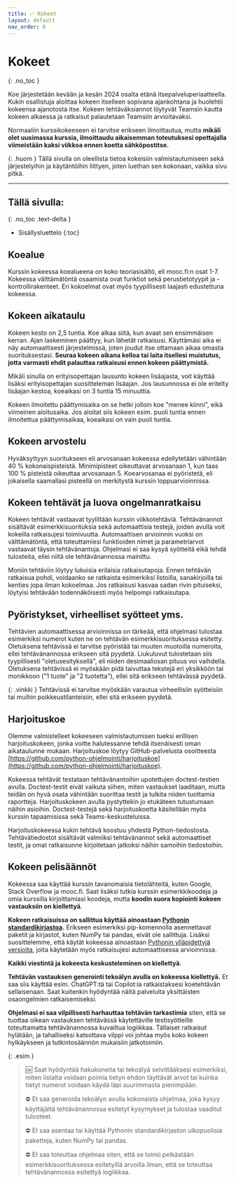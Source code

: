 ```yaml
---
title: ✅ Kokeet
layout: default
nav_order: 8
---
```


# Kokeet
{: .no_toc }

Koe järjestetään kevään ja kesän 2024 osalta etänä itsepalveluperiaatteella. Kukin osallistuja aloittaa kokeen itselleen sopivana ajankohtana ja huolehtii kokeensa ajanotosta itse. Kokeen tehtäväksiannot löytyvät Teamsin kautta kokeen alkaessa ja ratkaisut palautetaan Teamsiin arvioitavaksi.

Normaaliin kurssikokeeseen ei tarvitse erikseen ilmoittautua, mutta **mikäli olet uusimassa kurssia, ilmoittaudu aikaisemman toteutuksesi opettajalla viimeistään kaksi viikkoa ennen koetta sähköpostitse.**

{: .huom }
Tällä sivulla on oleellista tietoa kokeisiin valmistautumiseen sekä järjestelyihin ja käytäntöihin liittyen, joten luethan sen kokonaan, vaikka sivu pitkä.

---

## Tällä sivulla:
{: .no_toc .text-delta }

* Sisällysluettelo
{:toc}


## Koealue

Kurssin kokeessa koealueena on koko teoriasisältö, eli mooc.fi:n osat 1-7. Kokeessa välttämätöntä osaamista ovat funktiot sekä perustietotyypit ja -kontrollirakenteet. Eri kokoelmat ovat myös tyypillisesti laajasti edustettuna kokeessa.


## Kokeen aikataulu

Kokeen kesto on 2,5 tuntia. Koe alkaa siitä, kun avaat sen ensimmäisen kerran. Ajan laskeminen päättyy, kun lähetät ratkaisusi. Käyttämäsi aika ei näy automaattisesti järjestelmissä, joten joudut itse ottamaan aikaa omasta suorituksestasi. **Seuraa kokeen aikana kelloa tai laita itsellesi muistutus, jotta varmasti ehdit palauttaa ratkaisusi ennen kokeen päättymistä.**

Mikäli sinulla on erityisopettajan lausunto kokeen lisäajasta, voit käyttää lisäksi erityisopettajan suositteleman lisäajan. Jos lausunnossa ei ole eritelty lisäajan kestoa, koeaikasi on 3 tuntia 15 minuuttia.

Kokeen ilmoitettu päättymisaika on se hetki jolloin koe "menee kiinni", eikä viimeinen aloitusaika. Jos aloitat siis kokeen esim. puoli tuntia ennen ilmoitettua päättymisaikaa, koeaikasi on vain puoli tuntia.


## Kokeen arvostelu

Hyväksyttyyn suoritukseen eli arvosanaan kokeessa edellytetään vähintään 40 % kokonaispisteistä. Minimipisteet oikeuttavat arvosanaan 1, kun taas 100 % pisteistä oikeuttaa arvosanaan 5. Koearvosanaa ei pyöristetä, eli jokaisella saamallasi pisteellä on merkitystä kurssin loppuarvioinnissa.


## Kokeen tehtävät ja luova ongelmanratkaisu

Kokeen tehtävät vastaavat tyyliltään kurssin viikkotehtäviä. Tehtävänannot sisältävät esimerkkisuorituksia sekä automaattisia testejä, joiden avulla voit kokeilla ratkaisujesi toimivuutta. Automaattisen arvioinnin vuoksi on välttämätöntä, että toteuttamiesi funktioiden nimet ja parametriarvot vastaavat täysin tehtävänantoja. Ohjelmasi ei saa kysyä syötteitä eikä tehdä tulosteita, ellei niitä ole tehtävänannossa mainittu.

Moniin tehtäviin löytyy lukuisia erilaisia ratkaisutapoja. Ennen tehtävän ratkaisua pohdi, voidaanko se ratkaista esimerkiksi listoilla, sanakirjoilla tai kenties jopa ilman kokoelmaa. Jos ratkaisusi kasvaa sadan rivin pituiseksi, löytyisi tehtävään todennäköisesti myös helpompi ratkaisutapa.


## Pyöristykset, virheelliset syötteet yms.

Tehtävien automaattisessa arvioinnissa on tärkeää, että ohjelmasi tulostaa esimerkiksi numerot kuten ne on tehtävän esimerkkisuorituksessa esitetty. Oletuksena tehtävissä ei tarvitse pyöristää tai muuten muotoilla numeroita, ellei tehtävänannossa erikseen sitä pyydetä. Liukuluvut tulostetaan siis tyypillisesti "oletusesityksellä", eli niiden desimaaliosan pituus voi vaihdella. Oletuksena tehtävissä ei myöskään pidä taivuttaa tekstejä eri yksikköön tai monikkoon ("1 tuote" ja "2 tuotetta"), ellei sitä erikseen tehtävässä pyydetä.

{: .vinkki }
Tehtävissä ei tarvitse myöskään varautua virheellisiin syötteisiin tai muihin poikkeustilanteisiin, ellei sitä erikseen pyydetä.


## Harjoituskoe

Olemme valmistelleet kokeeseen valmistautumisen tueksi erillisen harjoituskokeen, jonka voitte halutessanne tehdä itsenäisesti oman aikataulunne mukaan. Harjoituskoe löytyy GitHub-palvelusta osoitteesta [https://github.com/python-ohjelmointi/harjoituskoe](https://github.com/python-ohjelmointi/harjoituskoe).

Kokeessa tehtävät testataan tehtävänantoihin upotettujen doctest-testien avulla. Doctest-testit eivät vaikuta siihen, miten vastaukset laaditaan, mutta teidän on hyvä osata vähintään suorittaa testit ja tulkita niiden tuottamia raportteja. Harjoituskokeen avulla pystyttekin jo etukäteen tutustumaan näihin asioihin. Doctest-testejä sekä harjoituskoetta käsitellään myös kurssin tapaamisissa sekä Teams-keskusteluissa.

Harjoituskokeessa kukin tehtävä koostuu yhdestä Python-tiedostosta. Tehtävätiedostot sisältävät valmiiksi tehtävänannot sekä automaattiset testit, ja omat ratkaisunne kirjoitetaan jatkoksi näihin samoihin tiedostoihin.


## Kokeen pelisäännöt

Kokeessa saa käyttää kurssin tavanomaisia tietolähteitä, kuten Google, Stack Overflow ja mooc.fi. Saat lisäksi tutkia kurssin esimerkkikoodeja ja omia kurssilla kirjoittamiasi koodeja, mutta **koodin suora kopiointi kokeen vastauksiin on kiellettyä**.

**Kokeen ratkaisuissa on sallittua käyttää ainoastaan [Pythonin standardikirjastoa](https://docs.python.org/3/library/index.html).** Erikseen esimerkiksi pip-komennolla asennettavat paketit ja kirjastot, kuten NumPy tai pandas, eivät ole sallittuja. Lisäksi suosittelemme, että käytät kokeessa ainoastaan [Pythonin ylläpidettyjä versioita](https://devguide.python.org/versions/), joita käytetään myös ratkaisujesi automaattisessa arvioinnissa.

**Kaikki viestintä ja kokeesta keskusteleminen on kiellettyä**.

**Tehtävän vastauksen generointi tekoälyn avulla on kokeessa kiellettyä.** Et saa siis käyttää esim. ChatGPT:tä tai Copilot:ia ratkaistaksesi koetehtävän sellaisenaan. Saat kuitenkin hyödyntää näitä palveluita yksittäisten osaongelmien ratkaisemiseksi.

**Ohjelmasi ei saa vilpillisesti harhauttaa tehtävän tarkastimia** siten, että se tuottaa oikean vastauksen tehtävässä käytettäville testisyötteille toteuttamatta tehtävänannossa kuvailtua logiikkaa. Tällaiset ratkaisut hylätään, ja tahalliseksi katsottava vilppi voi johtaa myös koko kokeen hylkäykseen ja tutkintosäännön mukaisiin jatkotoimiin.

{: .esim }
> 🆗 Saat hyödyntää hakukoneita tai tekoälyä selvittääksesi esimerkiksi, miten listalta voidaan poimia tietyn ehdon täyttävät arvot tai kuinka tietyt numerot voidaan käydä läpi suurimmasta pienimpään.
>
> ⛔ Et saa generoida tekoälyn avulla kokonaista ohjelmaa, joka kysyy käyttäjältä tehtävänannossa esitetyt kysymykset ja tulostaa vaaditut tulosteet.
>
> ⛔ Et saa asentaa tai käyttää Pythonin standardikirjaston ulkopuolisia paketteja, kuten NumPy tai pandas.
>
> ⛔ Et saa toteuttaa ohjelmaa siten, että se toimii pelkästään esimerkkisuorituksessa esitetyillä arvoilla ilman, että se toteuttaa tehtävänannossa esitettyä logiikkaa.
